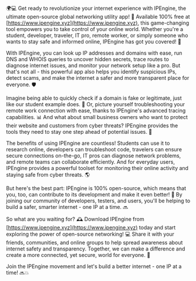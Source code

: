 🌍💻 Get ready to revolutionize your internet experience with IPEngine, the ultimate open-source global networking utility app! 🚀 Available 100% free at [https://www.ipengine.xyz](https://www.ipengine.xyz), this game-changing tool empowers you to take control of your online world. Whether you're a student, developer, traveler, IT pro, remote worker, or simply someone who wants to stay safe and informed online, IPEngine has got you covered! 📡

With IPEngine, you can look up IP addresses and domains with ease, run DNS and WHOIS queries to uncover hidden secrets, trace routes to diagnose internet issues, and monitor your network setup like a pro. But that's not all - this powerful app also helps you identify suspicious IPs, detect scams, and make the internet a safer and more transparent place for everyone. 🛡️

Imagine being able to quickly check if a domain is fake or legitimate, just like our student example does. 💸 Or, picture yourself troubleshooting your remote work connection with ease, thanks to IPEngine's advanced tracing capabilities. 📊 And what about small business owners who want to protect their website and customers from cyber threats? IPEngine provides the tools they need to stay one step ahead of potential issues. 💼

The benefits of using IPEngine are countless! Students can use it to research online, developers can troubleshoot code, travelers can ensure secure connections on-the-go, IT pros can diagnose network problems, and remote teams can collaborate efficiently. And for everyday users, IPEngine provides a powerful toolset for monitoring their online activity and staying safe from cyber threats. 🌎

But here's the best part: IPEngine is 100% open-source, which means that you, too, can contribute to its development and make it even better! 💪 By joining our community of developers, testers, and users, you'll be helping to build a safer, smarter internet - one IP at a time. 🔜

So what are you waiting for? 🕰️ Download IPEngine from [https://www.ipengine.xyz](https://www.ipengine.xyz) today and start exploring the power of open-source networking! 💻 Share it with your friends, communities, and online groups to help spread awareness about internet safety and transparency. Together, we can make a difference and create a more connected, yet secure, world for everyone. 🌟

Join the IPEngine movement and let's build a better internet - one IP at a time! 🔜💥